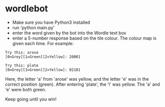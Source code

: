 # wordlebot

- Make sure you have Python3 installed
- run 'python main.py'
- enter the word given by the bot into the Wordle text box
- enter a 5-number response based on the tile colour. The colour map is given each time. For example:
```
Try this: arose
[0=Grey][1=Green][2=Yellow]: 20001

Try this: plate
[0=Grey][1=Green][2=Yellow]: 02101
```
Here, the letter 'a' from 'arose' was yellow, and the letter 'e' was in the correct position (green).
After entering 'plate', the 'l' was yellow. The 'a' and 'e' were both green.

Keep going until you win!